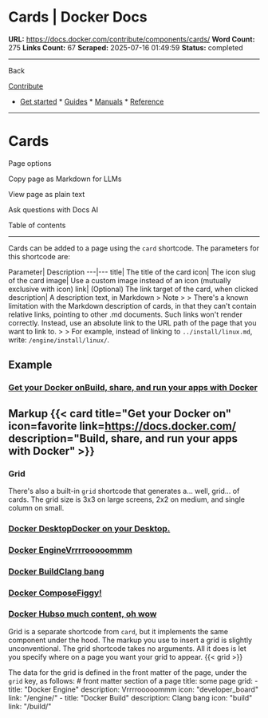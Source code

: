 # Cards | Docker Docs

**URL:** https://docs.docker.com/contribute/components/cards/
**Word Count:** 275
**Links Count:** 67
**Scraped:** 2025-07-16 01:49:59
**Status:** completed

---

Back

[Contribute](https://docs.docker.com/contribute/)

  * [Get started](https://docs.docker.com/get-started/)   * [Guides](https://docs.docker.com/guides/)   * [Manuals](https://docs.docker.com/manuals/)   * [Reference](https://docs.docker.com/reference/)

* * *

# Cards

Page options

Copy page as Markdown for LLMs

View page as plain text

Ask questions with Docs AI

Table of contents

* * *

Cards can be added to a page using the `card` shortcode. The parameters for this shortcode are:

Parameter| Description   ---|---   title| The title of the card   icon| The icon slug of the card   image| Use a custom image instead of an icon \(mutually exclusive with icon\)   link| \(Optional\) The link target of the card, when clicked   description| A description text, in Markdown      > Note >  > There's a known limitation with the Markdown description of cards, in that they can't contain relative links, pointing to other .md documents. Such links won't render correctly. Instead, use an absolute link to the URL path of the page that you want to link to. >  > For example, instead of linking to `../install/linux.md`, write: `/engine/install/linux/`.

## Example

### [Get your Docker onBuild, share, and run your apps with Docker](https://docs.docker.com/)

## Markup               {{< card       title="Get your Docker on"       icon=favorite       link=https://docs.docker.com/       description="Build, share, and run your apps with Docker"     >}}

### Grid

There's also a built-in `grid` shortcode that generates a... well, grid... of cards. The grid size is 3x3 on large screens, 2x2 on medium, and single column on small.

### [Docker DesktopDocker on your Desktop.](https://docs.docker.com/desktop/)

### [Docker EngineVrrrrooooommm](https://docs.docker.com/engine/)

### [Docker BuildClang bang](https://docs.docker.com/build/)

### [Docker ComposeFiggy\!](https://docs.docker.com/compose/)

### [Docker Hubso much content, oh wow](https://docs.docker.com/docker-hub/)

Grid is a separate shortcode from `card`, but it implements the same component under the hood. The markup you use to insert a grid is slightly unconventional. The grid shortcode takes no arguments. All it does is let you specify where on a page you want your grid to appear.               {{< grid >}}

The data for the grid is defined in the front matter of the page, under the `grid` key, as follows:               # front matter section of a page     title: some page     grid:       - title: "Docker Engine"         description: Vrrrrooooommm         icon: "developer_board"         link: "/engine/"       - title: "Docker Build"         description: Clang bang         icon: "build"         link: "/build/"